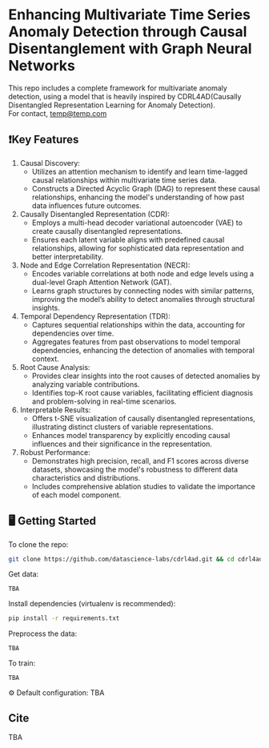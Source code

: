 # Enhancing Multivariate Time Series Anomaly Detection through Causal Disentanglement with Graph Neural Networks

This repo includes a complete framework for multivariate anomaly detection, using a model that is heavily inspired by CDRL4AD(Causally Disentangled Representation Learning for Anomaly Detection).  
For contact, temp@temp.com

## ❗Key Features
1. Causal Discovery:
   - Utilizes an attention mechanism to identify and learn time-lagged causal relationships within multivariate time series data.
   - Constructs a Directed Acyclic Graph (DAG) to represent these causal relationships, enhancing the model's understanding of how past data influences future outcomes.
2. Causally Disentangled Representation (CDR):
   - Employs a multi-head decoder variational autoencoder (VAE) to create causally disentangled representations.
   - Ensures each latent variable aligns with predefined causal relationships, allowing for sophisticated data representation and better interpretability.
3. Node and Edge Correlation Representation (NECR):
   - Encodes variable correlations at both node and edge levels using a dual-level Graph Attention Network (GAT).
   - Learns graph structures by connecting nodes with similar patterns, improving the model’s ability to detect anomalies through structural insights.
4. Temporal Dependency Representation (TDR):
   - Captures sequential relationships within the data, accounting for dependencies over time.
   - Aggregates features from past observations to model temporal dependencies, enhancing the detection of anomalies with temporal context.
5. Root Cause Analysis:
   - Provides clear insights into the root causes of detected anomalies by analyzing variable contributions.
   - Identifies top-K root cause variables, facilitating efficient diagnosis and problem-solving in real-time scenarios.
6. Interpretable Results:
   - Offers t-SNE visualization of causally disentangled representations, illustrating distinct clusters of variable representations.
   - Enhances model transparency by explicitly encoding causal influences and their significance in the representation.
7. Robust Performance:
   - Demonstrates high precision, recall, and F1 scores across diverse datasets, showcasing the model's robustness to different data characteristics and distributions.
   - Includes comprehensive ablation studies to validate the importance of each model component.

## 🖥️ Getting Started

To clone the repo:
~~~bash
git clone https://github.com/datascience-labs/cdrl4ad.git && cd cdrl4ad
~~~

Get data:
~~~
TBA
~~~

Install dependencies (virtualenv is recommended):
~~~bash
pip install -r requirements.txt
~~~

Preprocess the data:
~~~
TBA
~~~

To train:
~~~
TBA
~~~

⚙️ Default configuration:
TBA

## Cite
TBA
